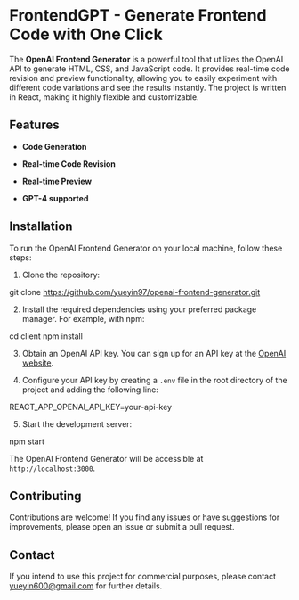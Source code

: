 # FrontendGPT - Generate Frontend Code with One Click

The **OpenAI Frontend Generator** is a powerful tool that utilizes the OpenAI API to generate HTML, CSS, and JavaScript code. It provides real-time code revision and preview functionality, allowing you to easily experiment with different code variations and see the results instantly. The project is written in React, making it highly flexible and customizable.

## Features

- **Code Generation** 

- **Real-time Code Revision** 

- **Real-time Preview** 

- **GPT-4 supported** 

## Installation

To run the OpenAI Frontend Generator on your local machine, follow these steps:

1. Clone the repository:

git clone https://github.com/yueyin97/openai-frontend-generator.git


2. Install the required dependencies using your preferred package manager. For example, with npm:

cd client
npm install

3. Obtain an OpenAI API key. You can sign up for an API key at the [OpenAI website](https://openai.com/).

4. Configure your API key by creating a `.env` file in the root directory of the project and adding the following line:

REACT_APP_OPENAI_API_KEY=your-api-key

5. Start the development server:

npm start

The OpenAI Frontend Generator will be accessible at `http://localhost:3000`.


## Contributing

Contributions are welcome! If you find any issues or have suggestions for improvements, please open an issue or submit a pull request.

## Contact

If you intend to use this project for commercial purposes, please contact [yueyin600@gmail.com](mailto:yueyin600@gmail.com) for further details.





